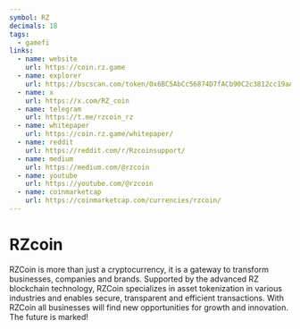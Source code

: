 ```yaml
---
symbol: RZ
decimals: 18
tags:
  - gamefi
links:
  - name: website
    url: https://coin.rz.game
  - name: explorer
    url: https://bscscan.com/token/0x6BC5AbCc56874D7fACb90C2c3812cc19aAf9B204
  - name: x
    url: https://x.com/RZ_coin
  - name: telegram
    url: https://t.me/rzcoin_rz
  - name: whitepaper
    url: https://coin.rz.game/whitepaper/
  - name: reddit
    url: https://reddit.com/r/Rzcoinsupport/
  - name: medium
    url: https://medium.com/@rzcoin
  - name: youtube
    url: https://youtube.com/@rzcoin
  - name: coinmarketcap
    url: https://coinmarketcap.com/currencies/rzcoin/
---
```


# RZcoin

RZCoin is more than just a cryptocurrency, it is a gateway to transform businesses, companies and brands. Supported by the advanced RZ blockchain technology, RZCoin specializes in asset tokenization in various industries and enables secure, transparent and efficient transactions. With RZCoin all businesses will find new opportunities for growth and innovation. The future is marked!
